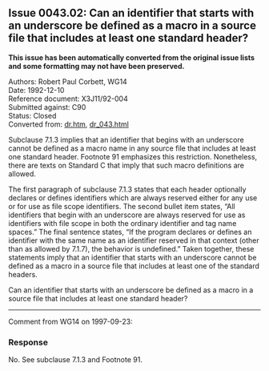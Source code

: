 ## Issue 0043.02: Can an identifier that starts with an underscore be defined as a macro in a source file that includes at least one standard header?

**This issue has been automatically converted from the original issue lists and some formatting may not have been preserved.**

Authors: Robert Paul Corbett, WG14  
Date: 1992-12-10  
Reference document: X3J11/92-004  
Submitted against: C90  
Status: Closed  
Converted from: [dr.htm](https://www.open-std.org/jtc1/sc22/wg14/www/docs/dr.htm), [dr_043.html](https://www.open-std.org/jtc1/sc22/wg14/www/docs/dr_043.html)

Subclause 7.1.3 implies that an identifier that begins with an underscore cannot
be defined as a macro name in any source file that includes at least one
standard header. Footnote 91 emphasizes this restriction. Nonetheless, there are
texts on Standard C that imply that such macro definitions are allowed.

The first paragraph of subclause 7.1.3 states that each header optionally
declares or defines identifiers which are always reserved either for any use or
for use as file scope identifiers. The second bullet item states, “All
identifiers that begin with an underscore are always reserved for use as
identifiers with file scope in both the ordinary identifier and tag name
spaces.” The final sentence states, “If the program declares or defines an
identifier with the same name as an identifier reserved in that context (other
than as allowed by 7.1.7), the behavior is undefined.” Taken together, these
statements imply that an identifier that starts with an underscore cannot be
defined as a macro in a source file that includes at least one of the standard
headers.

Can an identifier that starts with an underscore be defined as a macro in a
source file that includes at least one standard header?

---

Comment from WG14 on 1997-09-23:

### Response

No. See subclause 7.1.3 and Footnote 91\.
